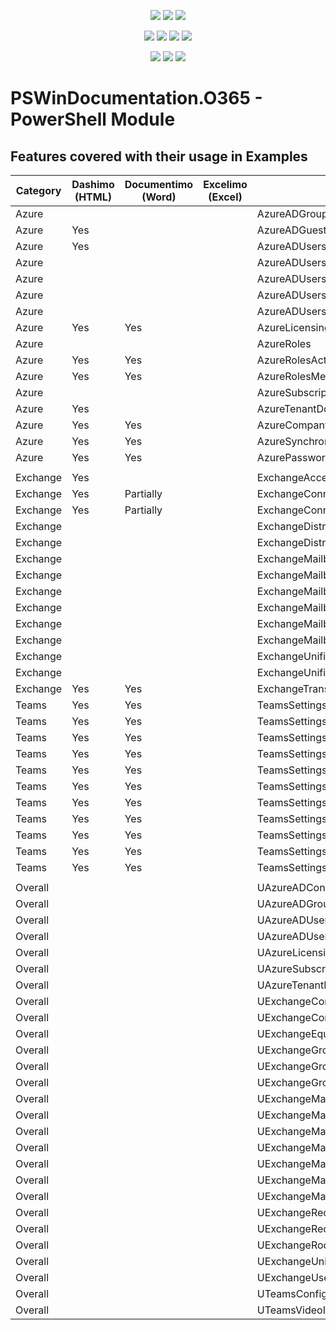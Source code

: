 ﻿<p align="center">
  <a href="https://www.powershellgallery.com/packages/PSWindocumentation.O365"><img src="https://img.shields.io/powershellgallery/v/PSWindocumentation.O365.svg"></a>
  <a href="https://www.powershellgallery.com/packages/PSWindocumentation.O365"><img src="https://img.shields.io/powershellgallery/vpre/PSWindocumentation.O365.svg?label=powershell%20gallery%20preview&colorB=yellow"></a>
  <a href="https://github.com/EvotecIT/PSWindocumentation.O365"><img src="https://img.shields.io/github/license/EvotecIT/PSWindocumentation.O365.svg"></a>
</p>

<p align="center">
  <a href="https://www.powershellgallery.com/packages/PSWindocumentation.O365"><img src="https://img.shields.io/powershellgallery/p/PSWindocumentation.O365.svg"></a>
  <a href="https://github.com/EvotecIT/PSWindocumentation.O365"><img src="https://img.shields.io/github/languages/top/evotecit/PSWindocumentation.O365.svg"></a>
  <a href="https://github.com/EvotecIT/PSWindocumentation.O365"><img src="https://img.shields.io/github/languages/code-size/evotecit/PSWindocumentation.O365.svg"></a>
  <a href="https://github.com/EvotecIT/PSWindocumentation.O365"><img src="https://img.shields.io/powershellgallery/dt/PSWindocumentation.O365.svg"></a>
</p>

<p align="center">
  <a href="https://twitter.com/PrzemyslawKlys"><img src="https://img.shields.io/twitter/follow/PrzemyslawKlys.svg?label=Twitter%20%40PrzemyslawKlys&style=social"></a>
  <a href="https://evotec.xyz/hub"><img src="https://img.shields.io/badge/Blog-evotec.xyz-2A6496.svg"></a>
  <a href="https://www.linkedin.com/in/pklys"><img src="https://img.shields.io/badge/LinkedIn-pklys-0077B5.svg?logo=LinkedIn"></a>
</p>

# PSWinDocumentation.O365 - PowerShell Module

## Features covered with their usage in Examples

| Category | Dashimo (HTML) | Documentimo (Word) | Excelimo (Excel) | Type                                           | Object Type       |
| -------- | -------------- | ------------------ | ---------------- | ---------------------------------------------- | ----------------- |
| Azure    |                |                    |                  | AzureADGroupMembers                            |                   |
| Azure    | Yes            |                    |                  | AzureADGuests                                  |                   |
| Azure    | Yes            |                    |                  | AzureADUsers                                   |                   |
| Azure    |                |                    |                  | AzureADUsersMFA                                |                   |
| Azure    |                |                    |                  | AzureADUsersStatisticsByCity                   |                   |
| Azure    |                |                    |                  | AzureADUsersStatisticsByCountry                |                   |
| Azure    |                |                    |                  | AzureADUsersStatisticsByCountryCity            |                   |
| Azure    | Yes            | Yes                |                  | AzureLicensing                                 |                   |
| Azure    |                |                    |                  | AzureRoles                                     |                   |
| Azure    | Yes            | Yes                |                  | AzureRolesActiveOnly                           |                   |
| Azure    | Yes            | Yes                |                  | AzureRolesMembers                              |                   |
| Azure    |                |                    |                  | AzureSubscription                              |                   |
| Azure    | Yes            |                    |                  | AzureTenantDomains                             |                   |
| Azure    | Yes            | Yes                |                  | AzureCompany                                   | PSCustomObject    |
| Azure    | Yes            | Yes                |                  | AzureSynchronizationSetings                    | PSCustomObject    |
| Azure    | Yes            | Yes                |                  | AzurePasswordPolicy                            | PSCustomObject    |
|          |                |                    |                  |                                                |                   |
| Exchange | Yes            |                    |                  | ExchangeAcceptedDomains                        |                   |
| Exchange | Yes            | Partially          |                  | ExchangeConnectorsInbound                      |                   |
| Exchange | Yes            | Partially          |                  | ExchangeConnectorsOutbound                     |                   |
| Exchange |                |                    |                  | ExchangeDistributionGroups                     |                   |
| Exchange |                |                    |                  | ExchangeDistributionGroupsMembers              |                   |
| Exchange |                |                    |                  | ExchangeMailboxes                              |                   |
| Exchange |                |                    |                  | ExchangeMailboxesStatistics                    |                   |
| Exchange |                |                    |                  | ExchangeMailboxesStatisticsArchive             |                   |
| Exchange |                |                    |                  | ExchangeMailboxesPermissions                   |                   |
| Exchange |                |                    |                  | ExchangeMailboxesPermissionsIncludingInherited |                   |
| Exchange |                |                    |                  | ExchangeMailboxesInboxRulesForwarding          |                   |
| Exchange |                |                    |                  | ExchangeUnifiedGroups                          |                   |
| Exchange |                |                    |                  | ExchangeUnifiedGroupsMembers                   |                   |
| Exchange | Yes            | Yes                |                  | ExchangeTransportConfig                        |                   |
| Teams    | Yes            | Yes                |                  | TeamsSettings                                  | OrderedDictionary |
| Teams    | Yes            | Yes                |                  | TeamsSettingsBroadcasting                      | OrderedDictionary |
| Teams    | Yes            | Yes                |                  | TeamsSettingsCalling                           | OrderedDictionary |
| Teams    | Yes            | Yes                |                  | TeamsSettingsChannels                          | OrderedDictionary |
| Teams    | Yes            | Yes                |                  | TeamsSettingsEducationAppPolicy                | OrderedDictionary |
| Teams    | Yes            | Yes                |                  | TeamsSettingsFileSharing                       | OrderedDictionary |
| Teams    | Yes            | Yes                |                  | TeamsSettingsGuests                            | OrderedDictionary |
| Teams    | Yes            | Yes                |                  | TeamsSettingsMeetings                          | OrderedDictionary |
| Teams    | Yes            | Yes                |                  | TeamsSettingsMeetingsTechnical                 | OrderedDictionary |
| Teams    | Yes            | Yes                |                  | TeamsSettingsUpgrade                           | OrderedDictionary |
| Teams    | Yes            | Yes                |                  | TeamsSettingsUsers                             | OrderedDictionary |
|          |                |                    |                  |                                                |                   |
| Overall  |                |                    |                  | UAzureADContacts                               |                   |
| Overall  |                |                    |                  | UAzureADGroups                                 |                   |
| Overall  |                |                    |                  | UAzureADUsers                                  |                   |
| Overall  |                |                    |                  | UAzureADUsersDeleted                           |                   |
| Overall  |                |                    |                  | UAzureLicensing                                |                   |
| Overall  |                |                    |                  | UAzureSubscription                             |                   |
| Overall  |                |                    |                  | UAzureTenantDomains                            |                   |
| Overall  |                |                    |                  | UExchangeContacts                              |                   |
| Overall  |                |                    |                  | UExchangeContactsMail                          |                   |
| Overall  |                |                    |                  | UExchangeEquipmentCalendarProcessing           |                   |
| Overall  |                |                    |                  | UExchangeGroupsDistribution                    |                   |
| Overall  |                |                    |                  | UExchangeGroupsDistributionDynamic             |                   |
| Overall  |                |                    |                  | UExchangeGroupsDistributionMembers             |                   |
| Overall  |                |                    |                  | UExchangeMailBoxes                             |                   |
| Overall  |                |                    |                  | UExchangeMailboxesEquipment                    |                   |
| Overall  |                |                    |                  | UExchangeMailboxesInboxRules                   |                   |
| Overall  |                |                    |                  | UExchangeMailboxesJunk                         |                   |
| Overall  |                |                    |                  | UExchangeMailboxesPermissions                  |                   |
| Overall  |                |                    |                  | UExchangeMailboxesRooms                        |                   |
| Overall  |                |                    |                  | UExchangeMailUsers                             |                   |
| Overall  |                |                    |                  | UExchangeRecipients                            |                   |
| Overall  |                |                    |                  | UExchangeRecipientsPermissions                 |                   |
| Overall  |                |                    |                  | UExchangeRoomsCalendarProcessing               |                   |
| Overall  |                |                    |                  | UExchangeUnifiedGroups                         |                   |
| Overall  |                |                    |                  | UExchangeUsers                                 |                   |
| Overall  |                |                    |                  | UTeamsConfiguration                            |                   |
| Overall  |                |                    |                  | UTeamsVideoInteropService                      |                   |
